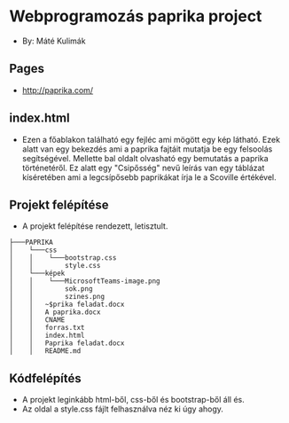 # Webprogramozás paprika project
- By: Máté Kulimák

## Pages
- http://paprika.com/

## index.html
- Ezen a főablakon található egy fejléc ami mögött egy kép látható. Ezek alatt van egy bekezdés ami a paprika fajtáit mutatja be egy felsoolás segítségével. Mellette bal oldalt olvasható egy bemutatás a paprika történetéről. Ez alatt egy "Csipősség" nevű leírás van egy táblázat kíséretében ami a legcsípősebb paprikákat írja le a Scoville értékével.

## Projekt felépítése
- A projekt felépítése rendezett, letisztult.
```
├───PAPRIKA
│    └───css
│    │    └───bootstrap.css
│    │        style.css
│    └───képek
│    │    └───MicrosoftTeams-image.png
│    │        sok.png
│    │        szines.png
│    │   ~$prika feladat.docx 
│    │   A paprika.docx
│    │   CNAME
│    │   forras.txt
│    │   index.html
│    │   Paprika feladat.docx
│    │   README.md
```
## Kódfelépítés
- A projekt leginkább html-ből, css-ből és bootstrap-ből áll és.
- Az oldal a style.css fájlt felhasználva néz ki úgy ahogy.
